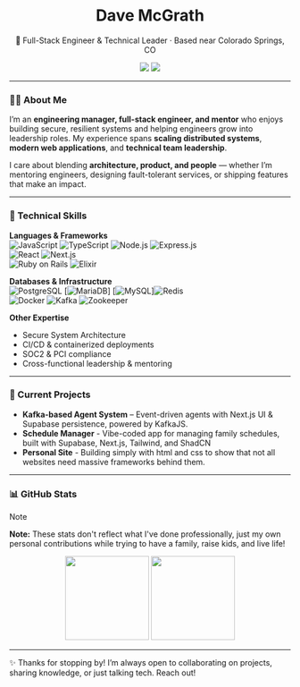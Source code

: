 <!-- Banner / Intro -->
<h1 align="center">Dave McGrath</h1>
<p align="center">
  🚀 Full-Stack Engineer & Technical Leader · Based near Colorado Springs, CO  
</p>
<p align="center">
  <a href="https://www.linkedin.com/in/davemcg3"><img src="https://img.shields.io/badge/LinkedIn-blue?logo=linkedin&logoColor=white" /></a>
  <a href="https://davemcg3.dmu.io"><img src="https://img.shields.io/badge/Website-000000?logo=About.me&logoColor=white" /></a>
</p>

---

### 🧑‍💻 About Me  
I’m an **engineering manager, full-stack engineer, and mentor** who enjoys building secure, resilient systems and helping engineers grow into leadership roles. My experience spans **scaling distributed systems**, **modern web applications**, and **technical team leadership**.  

I care about blending **architecture, product, and people** — whether I’m mentoring engineers, designing fault-tolerant services, or shipping features that make an impact.  

---

### 🔧 Technical Skills  

**Languages & Frameworks**  
![JavaScript](https://img.shields.io/badge/JavaScript-F7DF1E?logo=javascript&logoColor=000) 
![TypeScript](https://img.shields.io/badge/TypeScript-3178C6?logo=typescript&logoColor=fff) 
![Node.js](https://img.shields.io/badge/Node.js-339933?logo=node.js&logoColor=fff) 
![Express.js](https://img.shields.io/badge/Express.js-000000?logo=express&logoColor=fff)  
![React](https://img.shields.io/badge/React-61DAFB?logo=react&logoColor=000) 
![Next.js](https://img.shields.io/badge/Next.js-000000?logo=next.js&logoColor=fff)  
![Ruby on Rails](https://img.shields.io/badge/Rails-D30001?logo=rubyonrails&logoColor=fff) 
![Elixir](https://img.shields.io/badge/Elixir-4B275F?logo=elixir&logoColor=fff)  

**Databases & Infrastructure**  
![PostgreSQL](https://img.shields.io/badge/PostgreSQL-4169E1?logo=postgresql&logoColor=fff) 
[![MariaDB](https://img.shields.io/badge/MariaDB-003545?logo=mariadb&logoColor=fff)]
[![MySQL](https://img.shields.io/badge/MySQL-4479A1?logo=mysql&logoColor=fff)]![Redis](https://img.shields.io/badge/Redis-DC382D?logo=redis&logoColor=fff)  
![Docker](https://img.shields.io/badge/Docker-2496ED?logo=docker&logoColor=fff) 
![Kafka](https://img.shields.io/badge/Kafka-231F20?logo=apachekafka&logoColor=fff) 
![Zookeeper](https://img.shields.io/badge/Zookeeper-FF7F0E?logo=apache&logoColor=fff)  

**Other Expertise**  
- Secure System Architecture  
- CI/CD & containerized deployments  
- SOC2 & PCI compliance  
- Cross-functional leadership & mentoring  

---

### 🚀 Current Projects   
- **Kafka-based Agent System** – Event-driven agents with Next.js UI & Supabase persistence, powered by KafkaJS.  
- **Schedule Manager** - Vibe-coded app for managing family schedules, built with Supabase, Next.js, Tailwind, and ShadCN
- **Personal Site** - Building simply with html and css to show that not all websites need massive frameworks behind them.
---

### 📊 GitHub Stats  
> [!NOTE]
> **Note:** These stats don't reflect what I've done professionally, just my own personal contributions while trying to have a family, raise kids, and live life!</div>

<p align="center">
  <img src="https://github-readme-stats.vercel.app/api?username=davemcg3&show_icons=true&theme=default" height="150" />
  <img src="https://github-readme-stats.vercel.app/api/top-langs/?username=davemcg3&layout=compact&theme=default" height="150" />
</p>

---

✨ Thanks for stopping by! I’m always open to collaborating on projects, sharing knowledge, or just talking tech. Reach out! 
